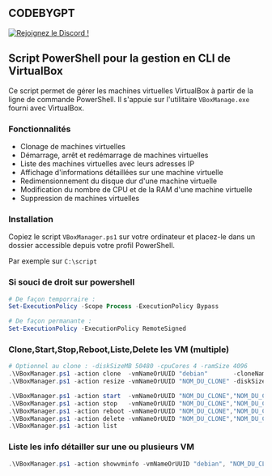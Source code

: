 ## CODEBYGPT
[![Rejoignez le Discord !](https://img.shields.io/discord/347412941630341121?style=flat-square&logo=discord&colorB=7289DA)](https://discord.gg/rSfTxaW)

## Script PowerShell pour la gestion en CLI de VirtualBox

Ce script permet de gérer les machines virtuelles VirtualBox à partir de la ligne de commande PowerShell. Il s'appuie sur l'utilitaire `VBoxManage.exe` fourni avec VirtualBox. 

### Fonctionnalités

* Clonage de machines virtuelles
* Démarrage, arrêt et redémarrage de machines virtuelles
* Liste des machines virtuelles avec leurs adresses IP
* Affichage d'informations détaillées sur une machine virtuelle
* Redimensionnement du disque dur d'une machine virtuelle
* Modification du nombre de CPU et de la RAM d'une machine virtuelle
* Suppression de machines virtuelles

### Installation

Copiez le script `VBoxManager.ps1` sur votre ordinateur et placez-le dans un dossier accessible depuis votre profil PowerShell.

Par exemple sur `C:\script`


### Si souci de droit sur powershell 
```powershell
# De façon temporraire :
Set-ExecutionPolicy -Scope Process -ExecutionPolicy Bypass

# De façon permanante :
Set-ExecutionPolicy -ExecutionPolicy RemoteSigned
```

### Clone,Start,Stop,Reboot,Liste,Delete les VM (multiple)
```powershell
# Optionnel au clone : -diskSizeMB 50480 -cpuCores 4 -ramSize 4096
.\VBoxManager.ps1 -action clone  -vmNameOrUUID "debian"       -cloneNames "NOM_DU_CLONE","NOM_DU_CLONE1" 
.\VBoxManager.ps1 -action resize -vmNameOrUUID "NOM_DU_CLONE" -diskSizeMB 50480 -cpuCores 4 -ramSize 4096

.\VBoxManager.ps1 -action start  -vmNameOrUUID "NOM_DU_CLONE","NOM_DU_CLONE1"
.\VBoxManager.ps1 -action stop   -vmNameOrUUID "NOM_DU_CLONE","NOM_DU_CLONE1"
.\VBoxManager.ps1 -action reboot -vmNameOrUUID "NOM_DU_CLONE","NOM_DU_CLONE1"
.\VBoxManager.ps1 -action delete -vmNameOrUUID "NOM_DU_CLONE","NOM_DU_CLONE1"
.\VBoxManager.ps1 -action list
```

### Liste les info détailler sur une ou plusieurs VM 
```powershell
.\VBoxManager.ps1 -action showvminfo -vmNameOrUUID "debian", "NOM_DU_CLONE"
```

